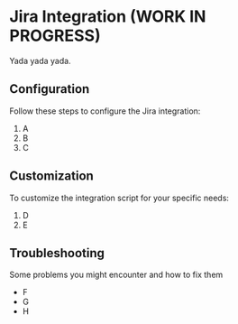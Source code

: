# Jira Integration (WORK IN PROGRESS)

Yada yada yada.

## Configuration

Follow these steps to configure the Jira integration:

1. A
2. B
3. C

## Customization

To customize the integration script for your specific needs:

1. D
2. E

## Troubleshooting

Some problems you might encounter and how to fix them

- F
- G
- H
